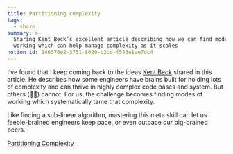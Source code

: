 ```yaml
---
title: Partitioning complexity
tags:
  - share
summary: >-
  Sharing Kent Beck’s excellent article describing how we can find modes of
  working which can help manage complexity as it scales
notion_id: 146376e2-3751-8029-b2cd-f543e1ae7dc4
---
```

I’ve found that I keep coming back to the ideas [Kent Beck](/146376e237518029b2cdf543e1ae7dc4) shared in this article. He describes how some engineers have brains built for holding lots of complexity and can thrive in highly complex code bases and system. But others (🙋‍♂️) cannot. For us, the challenge becomes finding modes of working which systematically tame that complexity.

Like finding a sub-linear algorithm, mastering this meta skill can let us feeble-brained engineers keep pace, or even outpace our big-brained peers.

[Partitioning Complexity](https://m.facebook.com/nt/screen/?params=%7B%22note_id%22%3A3317099468409874%7D\&path=%2Fnotes%2Fnote%2F\&wtsid=rdr_0hONCrjDVFiYT7syA\&refsrc=deprecated&_rdr=)
